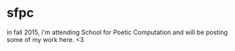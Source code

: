 # sfpc
in fall 2015, i'm attending School for Poetic Computation and will be posting some of my work here. &lt;3

